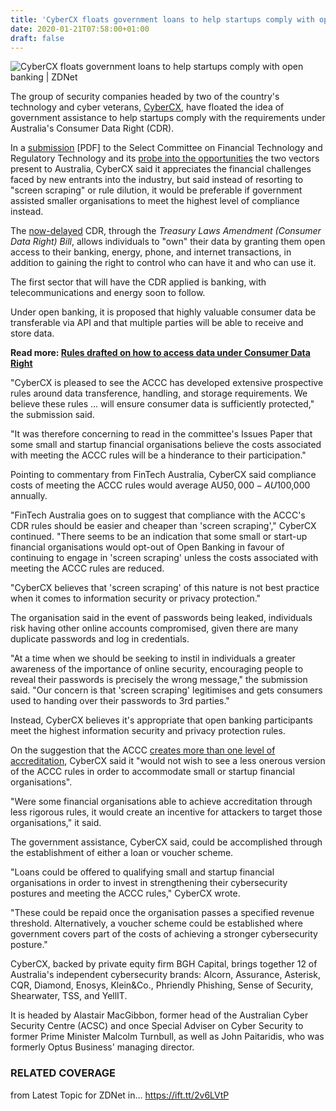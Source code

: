 ```yaml
---
title: 'CyberCX floats government loans to help startups comply with open banking'
date: 2020-01-21T07:58:00+01:00
draft: false
---
```


![](https://zdnet1.cbsistatic.com/hub/i/r/2019/11/22/38f129eb-6a72-46dc-92d4-65a0165ee0e4/thumbnail/770x578/a28e2910c1af443cd0abebcdf191c6cc/webjpg.jpg "CyberCX floats government loans to help startups comply with open banking | ZDNet")  

The group of security companies headed by two of the country's technology and cyber veterans, [CyberCX](https://www.zdnet.com/article/newly-formed-cybercx-scoops-up-two-of-australias-cyber-heavyweights/), have floated the idea of government assistance to help startups comply with the requirements under Australia's Consumer Data Right (CDR).

In a [submission](https://www.aph.gov.au/DocumentStore.ashx?id=6cd1e3ec-8db3-4139-b1dc-16e2f86498b9&subId=676587) \[PDF\] to the Select Committee on Financial Technology and Regulatory Technology and its [probe into the opportunities](https://www.zdnet.com/article/senate-committee-to-probe-australias-fintech-and-regtech-opportunity/) the two vectors present to Australia, CyberCX said it appreciates the financial challenges faced by new entrants into the industry, but said instead of resorting to "screen scraping" or rule dilution, it would be preferable if government assisted smaller organisations to meet the highest level of compliance instead.

The [now-delayed](https://www.zdnet.com/article/initial-phases-of-consumer-data-right-for-open-banking-delayed/) CDR, through the _Treasury Laws Amendment (Consumer Data Right) Bill_, allows individuals to "own" their data by granting them open access to their banking, energy, phone, and internet transactions, in addition to gaining the right to control who can have it and who can use it.

The first sector that will have the CDR applied is banking, with telecommunications and energy soon to follow.

Under open banking, it is proposed that highly valuable consumer data be transferable via API and that multiple parties will be able to receive and store data.

**Read more: [Rules drafted on how to access data under Consumer Data Right](https://www.zdnet.com/article/rules-drafted-on-how-to-access-data-under-consumer-data-right/)**

"CyberCX is pleased to see the ACCC has developed extensive prospective rules around data transference, handling, and storage requirements. We believe these rules … will ensure consumer data is sufficiently protected," the submission said.

"It was therefore concerning to read in the committee's Issues Paper that some small and startup financial organisations believe the costs associated with meeting the ACCC rules will be a hinderance to their participation."

Pointing to commentary from FinTech Australia, CyberCX said compliance costs of meeting the ACCC rules would average AU$50,000-AU$100,000 annually.

"FinTech Australia goes on to suggest that compliance with the ACCC's CDR rules should be easier and cheaper than 'screen scraping'," CyberCX continued. "There seems to be an indication that some small or start-up financial organisations would opt-out of Open Banking in favour of continuing to engage in 'screen scraping' unless the costs associated with meeting the ACCC rules are reduced.

"CyberCX believes that 'screen scraping' of this nature is not best practice when it comes to information security or privacy protection."

The organisation said in the event of passwords being leaked, individuals risk having other online accounts compromised, given there are many duplicate passwords and log in credentials.

"At a time when we should be seeking to instil in individuals a greater awareness of the importance of online security, encouraging people to reveal their passwords is precisely the wrong message," the submission said. "Our concern is that 'screen scraping' legitimises and gets consumers used to handing over their passwords to 3rd parties."

Instead, CyberCX believes it's appropriate that open banking participants meet the highest information security and privacy protection rules.

On the suggestion that the ACCC [creates more than one level of accreditation](https://www.zdnet.com/article/anz-asks-for-third-party-consumer-data-right-access/), CyberCX said it "would not wish to see a less onerous version of the ACCC rules in order to accommodate small or startup financial organisations".

"Were some financial organisations able to achieve accreditation through less rigorous rules, it would create an incentive for attackers to target those organisations," it said.

The government assistance, CyberCX said, could be accomplished through the establishment of either a loan or voucher scheme.

"Loans could be offered to qualifying small and startup financial organisations in order to invest in strengthening their cybersecurity postures and meeting the ACCC rules," CyberCX wrote.

"These could be repaid once the organisation passes a specified revenue threshold. Alternatively, a voucher scheme could be established where government covers part of the costs of achieving a stronger cybersecurity posture."

CyberCX, backed by private equity firm BGH Capital, brings together 12 of Australia's independent cybersecurity brands: Alcorn, Assurance, Asterisk, CQR, Diamond, Enosys, Klein&Co., Phriendly Phishing, Sense of Security, Shearwater, TSS, and YellIT.

It is headed by Alastair MacGibbon, former head of the Australian Cyber Security Centre (ACSC) and once Special Adviser on Cyber Security to former Prime Minister Malcolm Turnbull, as well as John Paitaridis, who was formerly Optus Business' managing director.

### RELATED COVERAGE

  
  
from Latest Topic for ZDNet in... https://ift.tt/2v6LVtP